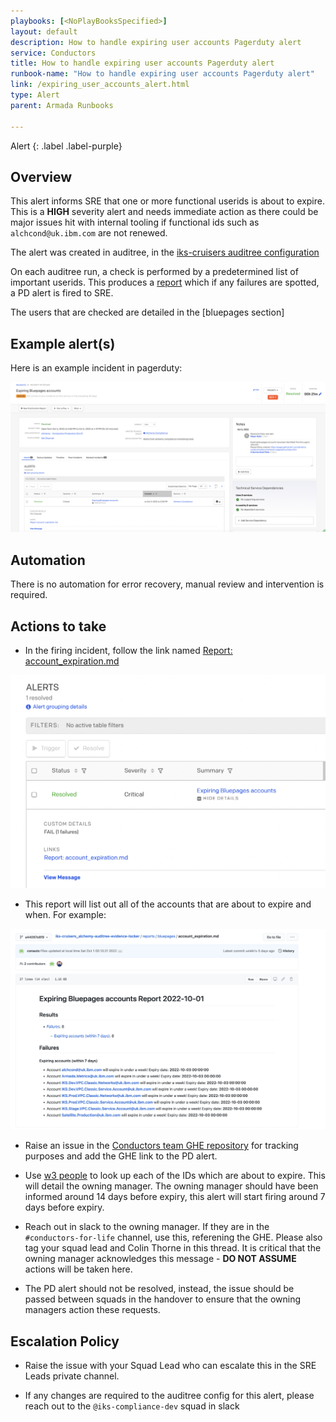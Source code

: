```yaml
---
playbooks: [<NoPlayBooksSpecified>]
layout: default
description: How to handle expiring user accounts Pagerduty alert
service: Conductors
title: How to handle expiring user accounts Pagerduty alert
runbook-name: "How to handle expiring user accounts Pagerduty alert"
link: /expiring_user_accounts_alert.html
type: Alert
parent: Armada Runbooks

---
```


Alert
{: .label .label-purple}

## Overview

This alert informs SRE that one or more functional userids is about to expire.
This is a **HIGH** severity alert and needs immediate action as there could be major issues hit with internal tooling if functional ids such as `alchcond@uk.ibm.com` are not renewed.

The alert was created in auditree, in the [iks-cruisers auditree configuration](https://github.ibm.com/alchemy-auditree/iks-cruisers_alchemy-auditree-config)

On each auditree run, a check is performed by a predetermined list of important userids. This produces a [report](https://github.ibm.com/alchemy-auditree/iks-cruisers_alchemy-auditree-evidence-locker/blob/master/reports/bluepages/account_expiration.md) which if any failures are spotted, a PD alert is fired to SRE.

The users that are checked are detailed in the [bluepages section]


## Example alert(s)

Here is an example incident in pagerduty:

<a href="images/expiring_account_example_pd.png">
<img src="images/expiring_account_example_pd.png" alt="expiring_account_example_pd" style="width: 600px;"/></a>

## Automation
There is no automation for error recovery, manual review and intervention is required.

## Actions to take

- In the firing incident, follow the link named [Report: account_expiration.md](https://github.ibm.com/alchemy-auditree/iks-cruisers_alchemy-auditree-evidence-locker/blob/master/reports/bluepages/account_expiration.md) 

<a href="images/expiring_account_alert.png">
<img src="images/expiring_account_alert.png" alt="expiring_account_alert" style="width: 600px;"/></a>

- This report will list out all of the accounts that are about to expire and when.  For example:

<a href="images/expiring_account_auditree_report.png">
<img src="images/expiring_account_auditree_report.png" alt="expiring_account_auditree_report" style="width: 600px;"/></a>

- Raise an issue in the [Conductors team GHE repository](https://github.ibm.com/alchemy-conductors/team/issues/new) for tracking purposes and add the GHE link to the PD alert.

- Use [w3 people](https://w3.ibm.com/#/people/) to look up each of the IDs which are about to expire.  This will detail the owning manager. The owning manager should have been informed around 14 days before expiry, this alert will start firing around 7 days before expiry.

- Reach out in slack to the owning manager.  If they are in the `#conductors-for-life` channel, use this, referening the GHE.   Please also tag your squad lead and Colin Thorne in this thread.  It is critical that the owning manager acknowledges this message - **DO NOT ASSUME** actions will be taken here. 

- The PD alert should not be resolved, instead, the issue should be passed between squads in the handover to ensure that the owning managers action these requests.

## Escalation Policy
- Raise the issue with your Squad Lead who can escalate this in the SRE Leads private channel.

- If any changes are required to the auditree config for this alert, please reach out to the `@iks-compliance-dev` squad in slack